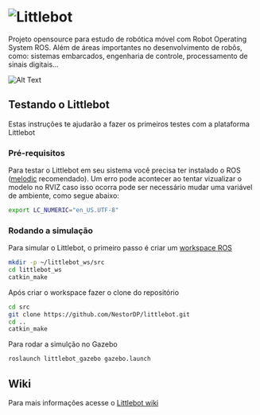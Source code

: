 # ![Littlebot](https://ap.imagensbrasil.org/images/2019/12/13/littlebottitulo.png)

Projeto opensource para estudo de robótica móvel com Robot Operating System ROS. Além de áreas importantes no desenvolvimento de robôs, como: sistemas embarcados, engenharia de controle, processamento de sinais digitais...

![Alt Text](https://ap.imagensbrasil.org/images/2019/11/29/Screenshot-from-2019-11-29-14-00-38.png)

## Testando o Littlebot

Estas instruções te ajudarão a fazer os primeiros testes com a plataforma Littlebot

### Pré-requisitos

Para testar o Littlebot em seu sistema você precisa ter instalado o ROS ([melodic](http://wiki.ros.org/melodic/Installation) recomendado). Um erro pode acontecer ao tentar vizualizar o modelo no RVIZ caso isso ocorra pode ser necessário mudar uma variável de ambiente, como segue abaixo:

```bash
export LC_NUMERIC="en_US.UTF-8"
```

### Rodando a simulação

Para simular o Littlebot, o primeiro passo é criar um [workspace ROS](http://wiki.ros.org/catkin/Tutorials/create_a_workspace)

```bash
mkdir -p ~/littlebot_ws/src
cd littlebot_ws
catkin_make
```

Após criar o workspace fazer o clone do repositório

```bash
cd src
git clone https://github.com/NestorDP/littlebot.git
cd ..
catkin_make
```

Para rodar a simulção no Gazebo

```bash
roslaunch littlebot_gazebo gazebo.launch
```

## Wiki

Para mais informações acesse o [Littlebot wiki](https://github.com/NestorDP/littlebot/wiki)

